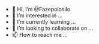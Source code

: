 - 👋 Hi, I’m @Fazepolosilo
- 👀 I’m interested in ...
- 🌱 I’m currently learning ...
- 💞️ I’m looking to collaborate on ...
- 📫 How to reach me ...

<!---
Fazepolosilo/Fazepolosilo is a ✨ special ✨ repository because its `README.md` (this file) appears on your GitHub profile.
You can click the Preview link to take a look at your changes.
--->
